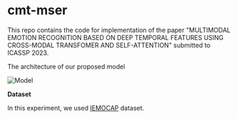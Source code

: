 # cmt-mser

This repo contains the code for implementation of the paper "MULTIMODAL EMOTION RECOGNITION BASED ON DEEP TEMPORAL FEATURES USING CROSS-MODAL TRANSFOMER AND SELF-ATTENTION" submitted to ICASSP 2023. 

The architecture of our proposed model

![Model](https://user-images.githubusercontent.com/42870654/198873440-3776f195-bc26-4df1-8f8c-3b01acc341e5.jpg)



__Dataset__

In this experiment, we used [IEMOCAP](https://sail.usc.edu/iemocap/) dataset. 
